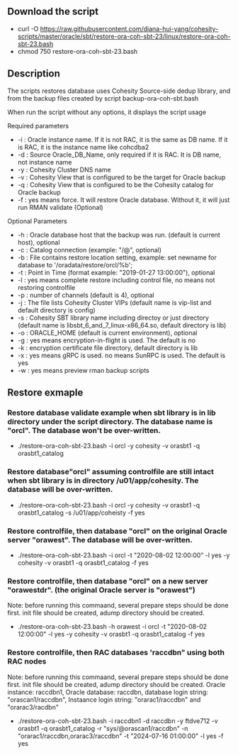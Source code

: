 ## Download the script
- curl -O https://raw.githubusercontent.com/diana-hui-yang/cohesity-scripts/master/oracle/sbt/restore-ora-coh-sbt-23/linux/restore-ora-coh-sbt-23.bash
- chmod 750 restore-ora-coh-sbt-23.bash

## Description
The scripts restores database uses Cohesity Source-side dedup library, and from the backup files created by script backup-ora-coh-sbt.bash

When run the script without any options, it displays the script usage

Required parameters

- -i : Oracle instance name. If it is not RAC, it is the same as DB name. If it is RAC, it is the instance name like cohcdba2
- -d : Source Oracle_DB_Name, only required if it is RAC. It is DB name, not instance name
- -y : Cohesity Cluster DNS name
- -v : Cohesity View that is configured to be the target for Oracle backup
- -q : Cohesity View that is configured to be the Cohesity catalog for Oracle backup
- -f : yes means force. It will restore Oracle database. Without it, it will just run RMAN validate (Optional)


Optional Parameters

- -h : Oracle database host that the backup was run. (default is current host), optional
- -c : Catalog connection (example: "<dbuser>/<dbpass>@<catalog connection string>", optional)
- -b : File contains restore location setting, example: set newname for database to '/oradata/restore/orcl/%b';
- -t : Point in Time (format example: "2019-01-27 13:00:00"), optional
- -l : yes means complete restore including control file, no means not restoring controlfile
- -p : number of channels (default is 4), optional
- -j : The file lists Cohesity Cluster VIPs (default name is vip-list and default directory is config)
- -s : Cohesity SBT library name including directoy or just directory (default name is libsbt_6_and_7_linux-x86_64.so, default directory is lib)
- -o : ORACLE_HOME (default is current environment), optional
- -g : yes means encryption-in-flight is used. The default is no
- -k : encryption certificate file directory, default directory is lib
- -x : yes means gRPC is used. no means SunRPC is used. The default is yes
- -w : yes means preview rman backup scripts

## Restore exmaple

### Restore database validate example when sbt library is in lib directory under the script directory. The database name is "orcl". The database won't be over-written. 
- ./restore-ora-coh-sbt-23.bash -i orcl -y cohesity -v orasbt1 -q orasbt1_catalog
### Restore database"orcl" assuming controlfile are still intact when sbt library is in directory /u01/app/cohesity. The database will be over-written.
- ./restore-ora-coh-sbt-23.bash -i orcl -y cohesity -v orasbt1 -q orasbt1_catalog -s /u01/app/coheisty -f yes
### Restore controlfile, then database "orcl" on the original Oracle server "orawest".  The database will be over-written.
- ./restore-ora-coh-sbt-23.bash  -i orcl -t "2020-08-02 12:00:00" -l yes -y cohesity -v orasbt1 -q orasbt1_catalog -f yes
### Restore controlfile, then database "orcl" on a new server "orawestdr". (the original Oracle server is "orawest")
Note: before running this commaand, several prepare steps should be done first.
init file should be created, adump directory should be created. 
- ./restore-ora-coh-sbt-23.bash -h orawest -i orcl -t "2020-08-02 12:00:00" -l yes -y cohesity -v orasbt1 -q orasbt1_catalog -f yes
### Restore controlfile, then RAC databases 'raccdbn" using both RAC nodes
Note: before running this commaand, several prepare steps should be done first.
init file should be created, adump directory should be created. 
Oracle instance: raccdbn1, Oracle database: raccdbn, database login string: "orascan1/raccdbn", Instaance login string: "orarac1/raccdbn" and "orarac3/racdbn"
- ./restore-ora-coh-sbt-23.bash -i raccdbn1 -d raccdbn -y ftdve712 -v orasbt1 -q orasbt1_catalog -r "sys/<password>@orascan1/raccdbn" -n "orarac1/raccdbn,orarac3/raccdbn" -t "2024-07-16 01:00:00" -l yes -f yes

